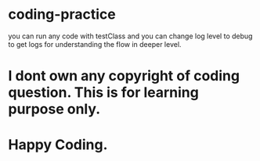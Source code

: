 # coding-practice

you can run any code with testClass and you can change log level to debug to get logs for understanding the flow in deeper level.

# I dont own any copyright of coding question. This is for learning purpose only.

# Happy Coding.
